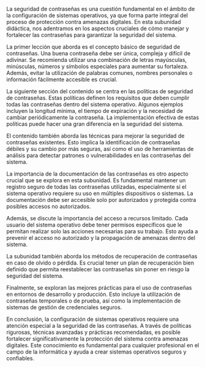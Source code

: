 La seguridad de contraseñas es una cuestión fundamental en el ámbito de la configuración de sistemas operativos, ya que forma parte integral del proceso de protección contra amenazas digitales. En esta subunidad didáctica, nos adentramos en los aspectos cruciales de cómo manejar y fortalecer las contraseñas para garantizar la seguridad del sistema.

La primer lección que aborda es el concepto básico de seguridad de contraseñas. Una buena contraseña debe ser única, compleja y difícil de adivinar. Se recomienda utilizar una combinación de letras mayúsculas, minúsculas, números y símbolos especiales para aumentar su fortaleza. Además, evitar la utilización de palabras comunes, nombres personales o información fácilmente accesible es crucial.

La siguiente sección del contenido se centra en las políticas de seguridad de contraseñas. Estas políticas definen los requisitos que deben cumplir todas las contraseñas dentro del sistema operativo. Algunos ejemplos incluyen la longitud mínima, el tiempo de expiración y la necesidad de cambiar periódicamente la contraseña. La implementación efectiva de estas políticas puede hacer una gran diferencia en la seguridad del sistema.

El contenido también aborda las técnicas para mejorar la seguridad de contraseñas existentes. Esto implica la identificación de contraseñas débiles y su cambio por más seguras, así como el uso de herramientas de análisis para detectar patrones o vulnerabilidades en las contraseñas del sistema.

La importancia de la documentación de las contraseñas es otro aspecto crucial que se explora en esta subunidad. Es fundamental mantener un registro seguro de todas las contraseñas utilizadas, especialmente si el sistema operativo requiere su uso en múltiples dispositivos o sistemas. La documentación debe ser accesible solo por autorizados y protegida contra posibles accesos no autorizados.

Además, se discute la importancia del acceso a recursos limitado. Cada usuario del sistema operativo debe tener permisos específicos que le permitan realizar solo las acciones necesarias para su trabajo. Esto ayuda a prevenir el acceso no autorizado y la propagación de amenazas dentro del sistema.

La subunidad también aborda los métodos de recuperación de contraseñas en caso de olvido o pérdida. Es crucial tener un plan de recuperación bien definido que permita reestablecer las contraseñas sin poner en riesgo la seguridad del sistema.

Finalmente, se exploran las mejores prácticas para el uso de contraseñas en entornos de desarrollo y producción. Esto incluye la utilización de contraseñas temporales o de prueba, así como la implementación de sistemas de gestión de credenciales seguros.

En conclusión, la configuración de sistemas operativos requiere una atención especial a la seguridad de las contraseñas. A través de políticas rigurosas, técnicas avanzadas y prácticas recomendadas, es posible fortalecer significativamente la protección del sistema contra amenazas digitales. Este conocimiento es fundamental para cualquier profesional en el campo de la informática y ayuda a crear sistemas operativos seguros y confiables.
